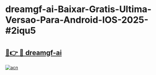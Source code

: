 # dreamgf-ai-Baixar-Gratis-Ultima-Versao-Para-Android-IOS-2025-#2iqu5

# <h2><a href="https://ainizakaria.my?title=dreamgf-ai&ref=24M">🔗👉 🔴 dreamgf-ai</a></h2>

[![acn](https://github.com/user-attachments/assets/0f9c940e-d8b0-45ae-aac7-cd30a18b3e1c)](https://ainizakaria.my?title=dreamgf-ai&ref=24M)

